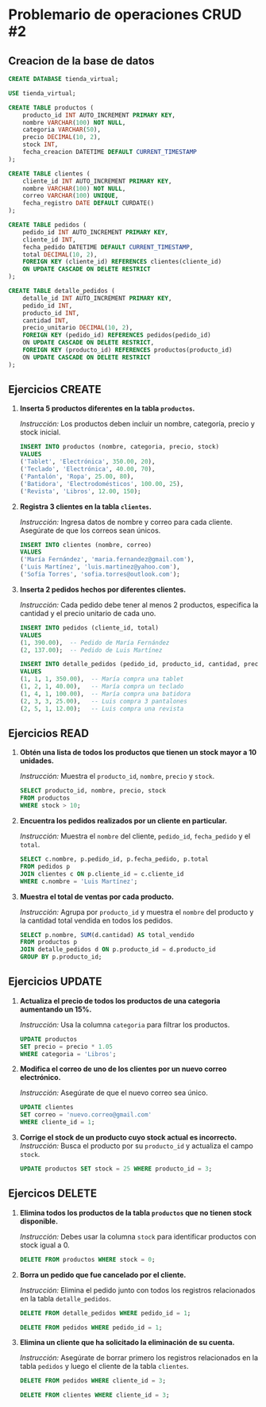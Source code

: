 # Problemario de operaciones CRUD #2

## Creacion de la base de datos

```sql
CREATE DATABASE tienda_virtual;

USE tienda_virtual;

CREATE TABLE productos (
    producto_id INT AUTO_INCREMENT PRIMARY KEY,
    nombre VARCHAR(100) NOT NULL,
    categoria VARCHAR(50),
    precio DECIMAL(10, 2),
    stock INT,
    fecha_creacion DATETIME DEFAULT CURRENT_TIMESTAMP
);

CREATE TABLE clientes (
    cliente_id INT AUTO_INCREMENT PRIMARY KEY,
    nombre VARCHAR(100) NOT NULL,
    correo VARCHAR(100) UNIQUE,
    fecha_registro DATE DEFAULT CURDATE()
);

CREATE TABLE pedidos (
    pedido_id INT AUTO_INCREMENT PRIMARY KEY,
    cliente_id INT,
    fecha_pedido DATETIME DEFAULT CURRENT_TIMESTAMP,
    total DECIMAL(10, 2),
    FOREIGN KEY (cliente_id) REFERENCES clientes(cliente_id)
    ON UPDATE CASCADE ON DELETE RESTRICT
);

CREATE TABLE detalle_pedidos (
    detalle_id INT AUTO_INCREMENT PRIMARY KEY,
    pedido_id INT,
    producto_id INT,
    cantidad INT,
    precio_unitario DECIMAL(10, 2),
    FOREIGN KEY (pedido_id) REFERENCES pedidos(pedido_id)
    ON UPDATE CASCADE ON DELETE RESTRICT,
    FOREIGN KEY (producto_id) REFERENCES productos(producto_id)
    ON UPDATE CASCADE ON DELETE RESTRICT
);
```

## Ejercicios CREATE

1. **Inserta 5 productos diferentes en la tabla `productos`.**  
   
   *Instrucción:* Los productos deben incluir un nombre, categoría, precio y stock inicial.
   
   ```sql
   INSERT INTO productos (nombre, categoria, precio, stock)
   VALUES
   ('Tablet', 'Electrónica', 350.00, 20),
   ('Teclado', 'Electrónica', 40.00, 70),
   ('Pantalón', 'Ropa', 25.00, 80),
   ('Batidora', 'Electrodomésticos', 100.00, 25),
   ('Revista', 'Libros', 12.00, 150);
   ```

2. **Registra 3 clientes en la tabla `clientes`.**  
   
   *Instrucción:* Ingresa datos de nombre y correo para cada cliente. Asegúrate de que los correos sean únicos.
   
   ```sql
   INSERT INTO clientes (nombre, correo)
   VALUES
   ('María Fernández', 'maria.fernandez@gmail.com'),
   ('Luis Martínez', 'luis.martinez@yahoo.com'),
   ('Sofía Torres', 'sofia.torres@outlook.com');
   ```

3. **Inserta 2 pedidos hechos por diferentes clientes.**  
   
   *Instrucción:* Cada pedido debe tener al menos 2 productos, especifica la cantidad y el precio unitario de cada uno.
   
   ```sql
   INSERT INTO pedidos (cliente_id, total)
   VALUES
   (1, 390.00),  -- Pedido de María Fernández
   (2, 137.00);  -- Pedido de Luis Martínez
   
   INSERT INTO detalle_pedidos (pedido_id, producto_id, cantidad, precio_unitario)
   VALUES
   (1, 1, 1, 350.00),  -- María compra una tablet
   (1, 2, 1, 40.00),   -- María compra un teclado
   (1, 4, 1, 100.00),  -- María compra una batidora
   (2, 3, 3, 25.00),   -- Luis compra 3 pantalones
   (2, 5, 1, 12.00);   -- Luis compra una revista
   
   ```

## Ejercicios READ

1. **Obtén una lista de todos los productos que tienen un stock mayor a 10 unidades.**  
   
   *Instrucción:* Muestra el `producto_id`, `nombre`, `precio` y `stock`.
   
   ```sql
   SELECT producto_id, nombre, precio, stock 
   FROM productos
   WHERE stock > 10;
   ```

2. **Encuentra los pedidos realizados por un cliente en particular.** 
   
   *Instrucción:* Muestra el `nombre` del cliente, `pedido_id`, `fecha_pedido` y el `total`.
   
   ```sql
   SELECT c.nombre, p.pedido_id, p.fecha_pedido, p.total
   FROM pedidos p
   JOIN clientes c ON p.cliente_id = c.cliente_id
   WHERE c.nombre = 'Luis Martínez';
   ```

3. **Muestra el total de ventas por cada producto.**  
   
   *Instrucción:* Agrupa por `producto_id` y muestra el `nombre` del producto y la cantidad total vendida en todos los pedidos.
   
   ```sql
   SELECT p.nombre, SUM(d.cantidad) AS total_vendido
   FROM productos p
   JOIN detalle_pedidos d ON p.producto_id = d.producto_id
   GROUP BY p.producto_id;
   ```

## Ejercicios UPDATE

1. **Actualiza el precio de todos los productos de una categoria aumentando un 15%.**  
   
   *Instrucción:* Usa la columna `categoria` para filtrar los productos.
   
   ```sql
   UPDATE productos
   SET precio = precio * 1.05
   WHERE categoria = 'Libros';
   ```

2. **Modifica el correo de uno de los clientes por un nuevo correo electrónico.**
   
   *Instrucción:* Asegúrate de que el nuevo correo sea único.
   
   ```sql
   UPDATE clientes
   SET correo = 'nuevo.correo@gmail.com'
   WHERE cliente_id = 1;
   ```

3. **Corrige el stock de un producto cuyo stock actual es incorrecto.** 
   *Instrucción:* Busca el producto por su `producto_id` y actualiza el campo `stock`.
   
   ```sql
   UPDATE productos SET stock = 25 WHERE producto_id = 3;
   ```

## Ejercicos DELETE

1. **Elimina todos los productos de la tabla `productos` que no tienen stock disponible.** 
   
   *Instrucción:* Debes usar la columna `stock` para identificar productos con stock igual a 0.
   
   ```sql
   DELETE FROM productos WHERE stock = 0;
   ```

2. **Borra un pedido que fue cancelado por el cliente.** 
   
   *Instrucción:* Elimina el pedido junto con todos los registros relacionados en la tabla `detalle_pedidos`.
   
   ```sql
   DELETE FROM detalle_pedidos WHERE pedido_id = 1;
   
   DELETE FROM pedidos WHERE pedido_id = 1;
   ```

3. **Elimina un cliente que ha solicitado la eliminación de su cuenta.**
   
   *Instrucción:* Asegúrate de borrar primero los registros relacionados en la tabla `pedidos` y luego el cliente de la tabla `clientes`.
   
   ```sql
   DELETE FROM pedidos WHERE cliente_id = 3;
   
   DELETE FROM clientes WHERE cliente_id = 3;
   ```
